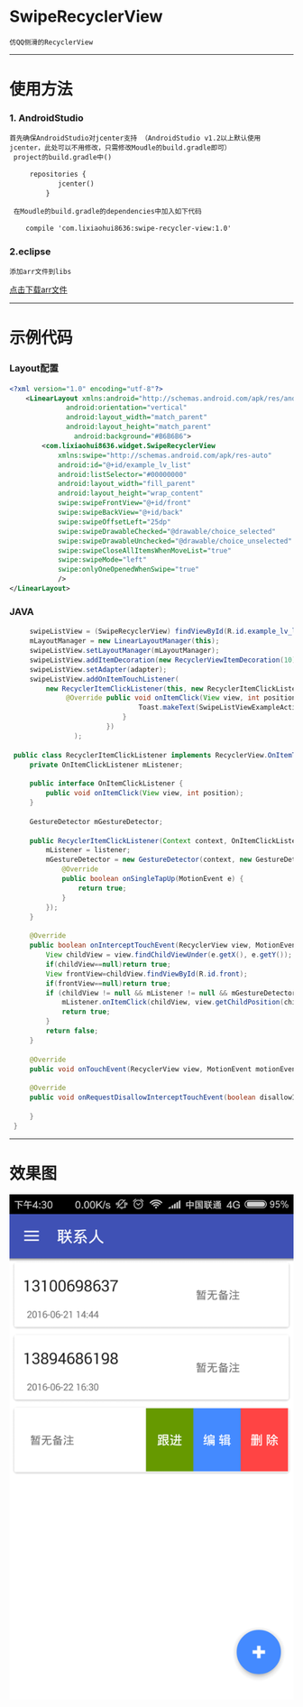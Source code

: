# SwipeRecyclerView
    仿QQ侧滑的RecyclerView
----------------------------------------------------------------------------
# 使用方法
### 1. AndroidStudio
    首先确保AndroidStudio对jcenter支持 （AndroidStudio v1.2以上默认使用jcenter，此处可以不用修改，只需修改Moudle的build.gradle即可）
     project的build.gradle中()
```xml
     repositories {
            jcenter()
         }
```
     在Moudle的build.gradle的dependencies中加入如下代码
```xml
    compile 'com.lixiaohui8636:swipe-recycler-view:1.0'
```
### 2.eclipse
    添加arr文件到libs
[点击下载arr文件](http://blog.csdn.net/u013033258/article/details/51728159)

------------------------------------------------------------------------------------
# 示例代码
### Layout配置
```xml
<?xml version="1.0" encoding="utf-8"?>
    <LinearLayout xmlns:android="http://schemas.android.com/apk/res/android"
              android:orientation="vertical"
              android:layout_width="match_parent"
              android:layout_height="match_parent"
                android:background="#B6B6B6">
        <com.lixiaohui8636.widget.SwipeRecyclerView
            xmlns:swipe="http://schemas.android.com/apk/res-auto"
            android:id="@+id/example_lv_list"
            android:listSelector="#00000000"
            android:layout_width="fill_parent"
            android:layout_height="wrap_content"
            swipe:swipeFrontView="@+id/front"
            swipe:swipeBackView="@+id/back"
            swipe:swipeOffsetLeft="25dp"
            swipe:swipeDrawableChecked="@drawable/choice_selected"
            swipe:swipeDrawableUnchecked="@drawable/choice_unselected"
            swipe:swipeCloseAllItemsWhenMoveList="true"
            swipe:swipeMode="left"
            swipe:onlyOneOpenedWhenSwipe="true"
            />
</LinearLayout>
```
### JAVA
```java
     swipeListView = (SwipeRecyclerView) findViewById(R.id.example_lv_list);
     mLayoutManager = new LinearLayoutManager(this);
     swipeListView.setLayoutManager(mLayoutManager);
     swipeListView.addItemDecoration(new RecyclerViewItemDecoration(10));
     swipeListView.setAdapter(adapter);
     swipeListView.addOnItemTouchListener(
         new RecyclerItemClickListener(this, new RecyclerItemClickListener.OnItemClickListener() {
              @Override public void onItemClick(View view, int position) {
                                Toast.makeText(SwipeListViewExampleActivity.this,""+position,Toast.LENGTH_LONG).show();
                            }
                        })
                );

 public class RecyclerItemClickListener implements RecyclerView.OnItemTouchListener {
     private OnItemClickListener mListener;

     public interface OnItemClickListener {
         public void onItemClick(View view, int position);
     }

     GestureDetector mGestureDetector;

     public RecyclerItemClickListener(Context context, OnItemClickListener listener) {
         mListener = listener;
         mGestureDetector = new GestureDetector(context, new GestureDetector.SimpleOnGestureListener() {
             @Override
             public boolean onSingleTapUp(MotionEvent e) {
                 return true;
             }
         });
     }

     @Override
     public boolean onInterceptTouchEvent(RecyclerView view, MotionEvent e) {
         View childView = view.findChildViewUnder(e.getX(), e.getY());
         if(childView==null)return true;
         View frontView=childView.findViewById(R.id.front);
         if(frontView==null)return true;
         if (childView != null && mListener != null && mGestureDetector.onTouchEvent(e)&&frontView.isClickable()) {
             mListener.onItemClick(childView, view.getChildPosition(childView));
             return true;
         }
         return false;
     }

     @Override
     public void onTouchEvent(RecyclerView view, MotionEvent motionEvent) { }

     @Override
     public void onRequestDisallowInterceptTouchEvent(boolean disallowIntercept) {

     }
 }
```
-------------------------------------------------------------------------------------
# 效果图
![image](https://github.com/lixiaohui8636/SwipeRecyclerView/blob/master/aa.png)